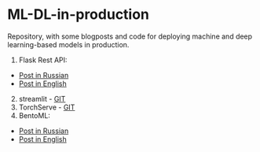 # ML-DL-in-production
Repository, with some blogposts and code for deploying machine and deep learning-based models in production. 

1. Flask Rest API:
- [Post in Russian](https://alimbekov.com/machine-learning-flask-rest-api/) 
- [Post in English](https://alimbekov.com/en/deploying-machine-learning-models-flask-and-rest-api/)
2. streamlit - [GIT](https://github.com/alimbekovKZ/ML-DL-in-production/tree/master/streamlit) 
3. TorchServe - [GIT](https://github.com/alimbekovKZ/ML-DL-in-production/tree/master/torchserve) 
4. BentoML:
- [Post in Russian](https://alimbekov.com/bentoml-%d0%b1%d1%8b%d1%81%d1%82%d1%80%d1%8b%d0%b9-machine-learning-%d0%bf%d1%80%d0%be%d1%82%d0%be%d1%82%d0%b8%d0%bf/) 
- [Post in English](https://alimbekov.com/en/bentoml-faster-machine-learning-prototype/)
